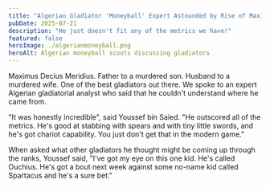 ```yaml
---
title: "Algerian Gladiator 'Moneyball' Expert Astounded by Rise of Maximus Decius Meridius"
pubDate: 2025-07-21
description: "He just doesn't fit any of the metrics we have!"
featured: false
heroImage: ./algerianmoneyball.png
heroAlt: Algerian moneyball scouts discussing gladiators
---
```


Maximus Decius Meridius. Father to a murdered son. Husband to a murdered wife. One of the best gladiators out there. We spoke to an expert Algerian gladiatorial analyst who said that he couldn't understand where he came from.

"It was honestly incredible", said Youssef bin Saied. "He outscored all of the metrics. He's good at stabbing with spears and with tiny little swords, and he's got chariot capability. You just don't get that in the modern game."

When asked what other gladiators he thought might be coming up through the ranks, Youssef said, "I've got my eye on this one kid. He's called Ouchius. He's got a bout next week against some no-name kid called Spartacus and he's a sure bet."